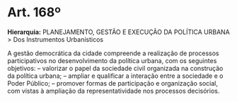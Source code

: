 # Art. 168º

**Hierarquia:** PLANEJAMENTO, GESTÃO E EXECUÇÃO DA POLÍTICA URBANA > Dos Instrumentos Urbanísticos

A gestão democrática da cidade compreende a realização de processos participativos no desenvolvimento da política urbana, com os seguintes objetivos:
– valorizar o papel da sociedade civil organizada na construção da política urbana;
– ampliar e qualificar a interação entre a sociedade e o Poder Público;
– promover formas de participação e organização social, com vistas à ampliação da representatividade nos processos decisórios.






